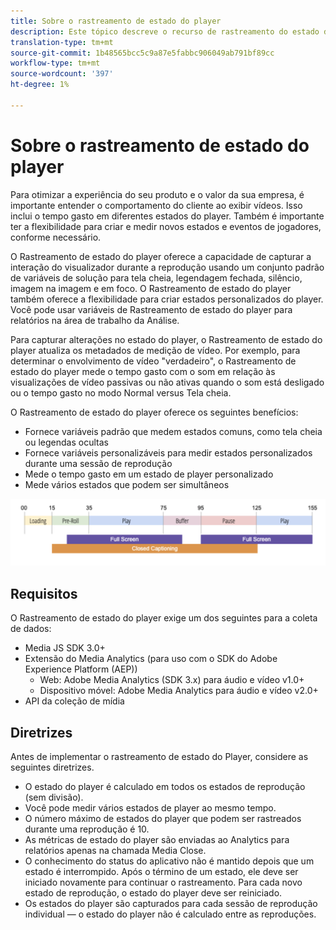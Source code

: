 ```yaml
---
title: Sobre o rastreamento de estado do player
description: Este tópico descreve o recurso de rastreamento do estado do player, incluindo requisitos e diretrizes para implementar e relatórios estados do player.
translation-type: tm+mt
source-git-commit: 1b48565bcc5c9a87e5fabbc906049ab791bf89cc
workflow-type: tm+mt
source-wordcount: '397'
ht-degree: 1%

---
```



# Sobre o rastreamento de estado do player

Para otimizar a experiência do seu produto e o valor da sua empresa, é importante entender o comportamento do cliente ao exibir vídeos. Isso inclui o tempo gasto em diferentes estados do player.  Também é importante ter a flexibilidade para criar e medir novos estados e eventos de jogadores, conforme necessário.

O Rastreamento de estado do player oferece a capacidade de capturar a interação do visualizador durante a reprodução usando um conjunto padrão de variáveis de solução para tela cheia, legendagem fechada, silêncio, imagem na imagem e em foco.  O Rastreamento de estado do player também oferece a flexibilidade para criar estados personalizados do player. Você pode usar variáveis de Rastreamento de estado do player para relatórios na área de trabalho da Análise.

Para capturar alterações no estado do player, o Rastreamento de estado do player atualiza os metadados de medição de vídeo. Por exemplo, para determinar o envolvimento de vídeo &quot;verdadeiro&quot;, o Rastreamento de estado do player mede o tempo gasto com o som em relação às visualizações de vídeo passivas ou não ativas quando o som está desligado ou o tempo gasto no modo Normal versus Tela cheia.

O Rastreamento de estado do player oferece os seguintes benefícios:

* Fornece variáveis padrão que medem estados comuns, como tela cheia ou legendas ocultas
* Fornece variáveis personalizáveis para medir estados personalizados durante uma sessão de reprodução
* Mede o tempo gasto em um estado de player personalizado
* Mede vários estados que podem ser simultâneos

![Rastreamento de estado do player](assets/player_state_tracking.png)

## Requisitos

O Rastreamento de estado do player exige um dos seguintes para a coleta de dados:
* Media JS SDK 3.0+
* Extensão do Media Analytics (para uso com o SDK do Adobe Experience Platform (AEP))
   * Web: Adobe Media Analytics (SDK 3.x) para áudio e vídeo v1.0+
   * Dispositivo móvel: Adobe Media Analytics para áudio e vídeo v2.0+
* API da coleção de mídia

## Diretrizes

Antes de implementar o rastreamento de estado do Player, considere as seguintes diretrizes.

* O estado do player é calculado em todos os estados de reprodução (sem divisão).
* Você pode medir vários estados de player ao mesmo tempo.
* O número máximo de estados do player que podem ser rastreados durante uma reprodução é 10.
* As métricas de estado do player são enviadas ao Analytics para relatórios apenas na chamada Media Close.
* O conhecimento do status do aplicativo não é mantido depois que um estado é interrompido. Após o término de um estado, ele deve ser iniciado novamente para continuar o rastreamento. Para cada novo estado de reprodução, o estado do player deve ser reiniciado.
* Os estados do player são capturados para cada sessão de reprodução individual — o estado do player não é calculado entre as reproduções.

